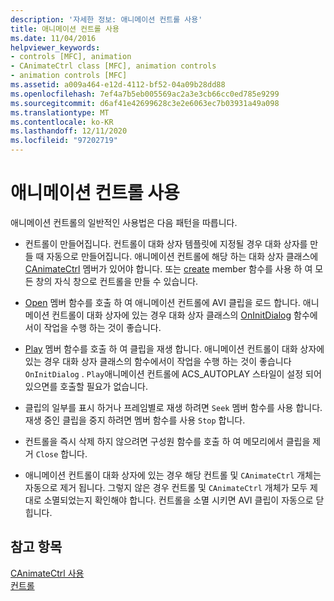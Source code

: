 ```yaml
---
description: '자세한 정보: 애니메이션 컨트롤 사용'
title: 애니메이션 컨트롤 사용
ms.date: 11/04/2016
helpviewer_keywords:
- controls [MFC], animation
- CAnimateCtrl class [MFC], animation controls
- animation controls [MFC]
ms.assetid: a009a464-e12d-4112-bf52-04a09b28dd88
ms.openlocfilehash: 7ef4a7b5eb005569ac2a3e3cb66cc0ed785e9299
ms.sourcegitcommit: d6af41e42699628c3e2e6063ec7b03931a49a098
ms.translationtype: MT
ms.contentlocale: ko-KR
ms.lasthandoff: 12/11/2020
ms.locfileid: "97202719"
---
```

# <a name="using-an-animation-control"></a>애니메이션 컨트롤 사용

애니메이션 컨트롤의 일반적인 사용법은 다음 패턴을 따릅니다.

- 컨트롤이 만들어집니다. 컨트롤이 대화 상자 템플릿에 지정될 경우 대화 상자를 만들 때 자동으로 만들어집니다. 애니메이션 컨트롤에 해당 하는 대화 상자 클래스에 [CAnimateCtrl](../mfc/reference/canimatectrl-class.md) 멤버가 있어야 합니다. 또는 [create](../mfc/reference/canimatectrl-class.md#create) member 함수를 사용 하 여 모든 창의 자식 창으로 컨트롤을 만들 수 있습니다.

- [Open](../mfc/reference/canimatectrl-class.md#open) 멤버 함수를 호출 하 여 애니메이션 컨트롤에 AVI 클립을 로드 합니다. 애니메이션 컨트롤이 대화 상자에 있는 경우 대화 상자 클래스의 [OnInitDialog](../mfc/reference/cdialog-class.md#oninitdialog) 함수에서이 작업을 수행 하는 것이 좋습니다.

- [Play](../mfc/reference/canimatectrl-class.md#play) 멤버 함수를 호출 하 여 클립을 재생 합니다. 애니메이션 컨트롤이 대화 상자에 있는 경우 대화 상자 클래스의 함수에서이 작업을 수행 하는 것이 좋습니다 `OnInitDialog` . `Play`애니메이션 컨트롤에 ACS_AUTOPLAY 스타일이 설정 되어 있으면를 호출할 필요가 없습니다.

- 클립의 일부를 표시 하거나 프레임별로 재생 하려면 `Seek` 멤버 함수를 사용 합니다. 재생 중인 클립을 중지 하려면 멤버 함수를 사용 `Stop` 합니다.

- 컨트롤을 즉시 삭제 하지 않으려면 구성원 함수를 호출 하 여 메모리에서 클립을 제거 `Close` 합니다.

- 애니메이션 컨트롤이 대화 상자에 있는 경우 해당 컨트롤 및 `CAnimateCtrl` 개체는 자동으로 제거 됩니다. 그렇지 않은 경우 컨트롤 및 `CAnimateCtrl` 개체가 모두 제대로 소멸되었는지 확인해야 합니다. 컨트롤을 소멸 시키면 AVI 클립이 자동으로 닫힙니다.

## <a name="see-also"></a>참고 항목

[CAnimateCtrl 사용](../mfc/using-canimatectrl.md)<br/>
[컨트롤](../mfc/controls-mfc.md)
